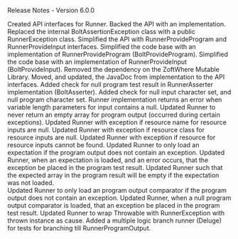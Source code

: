 Release Notes - Version 6.0.0

Created API interfaces for Runner.
Backed the API with an implementation.
Replaced the internal BoltAssertionException class with a public RunnerException class.
Simplified the API with RunnerProvideProgram and RunnerProvideInput interfaces.
Simplified the code base with an implementation of RunnerProvideProgram (BoltProvideProgram).
Simplified the code base with an implementation of RunnerProvideInput (BoltProvideInput). 
Removed the dependency on the ZoftWhere Mutable Library.
Moved, and updated, the JavaDoc from implementation to the API interfaces.
Added check for null program test result in RunnerAsserter implementation (BoltAsserter). 
Added check for null input character set, and null program character set. 
Runner implementation returns an error when variable length parameters for input contains a null.
Updated Runner to never return an empty array for program output (occurred during certain exceptions).
Updated Runner with exception if resource name for resource inputs are null.
Updated Runner with exception if resource class for resource inputs are null.
Updated Runner with exception if resource for resource inputs cannot be found.
Updated Runner to only load an expectation if the program output does not contain an exception.
Updated Runner, when an expectation is loaded, and an error occurs, that the exception be placed in the program test result.
Updated Runner such that the expected array in the program result will be empty if the expectation was not loaded.  
Updated Runner to only load an program output comparator if the program output does not contain an exception.
Updated Runner, when a null program output comparator is loaded, that an exception be placed in the program test result.
Updated Runner to wrap Throwable with RunnerException with thrown instance as cause.
Added a multiple logic branch runner (Deluge) for tests for branching till RunnerProgramOutput.  